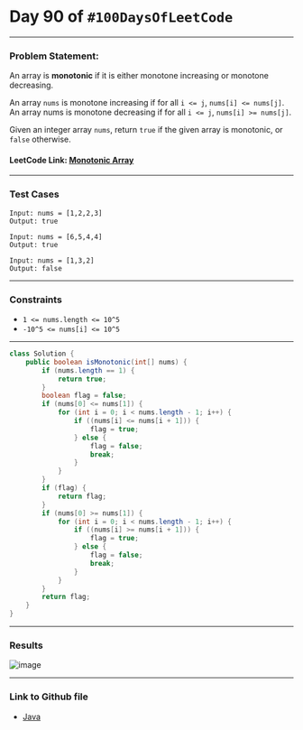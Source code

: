 # Day 90 of `#100DaysOfLeetCode`

___
### Problem Statement:  
An array is **monotonic** if it is either monotone increasing or monotone decreasing.

An array `nums` is monotone increasing if for all `i <= j`, `nums[i] <= nums[j]`. An array nums is monotone decreasing if for all `i <= j`, `nums[i] >= nums[j]`.

Given an integer array `nums`, return `true` if the given array is monotonic, or `false` otherwise.

#### LeetCode Link: [Monotonic Array](https://leetcode.com/problems/monotonic-array/description/?envType=study-plan-v2&envId=programming-skills)
___


### Test Cases
```
Input: nums = [1,2,2,3]
Output: true
```
```
Input: nums = [6,5,4,4]
Output: true
```
```
Input: nums = [1,3,2]
Output: false
```
___

### Constraints 
* `1 <= nums.length <= 10^5`
* `-10^5 <= nums[i] <= 10^5`
___

```java
class Solution {
    public boolean isMonotonic(int[] nums) {
        if (nums.length == 1) {
            return true;
        }
        boolean flag = false;
        if (nums[0] <= nums[1]) {
            for (int i = 0; i < nums.length - 1; i++) {
                if ((nums[i] <= nums[i + 1])) {
                    flag = true;
                } else {
                    flag = false;
                    break;
                }
            }
        }
        if (flag) {
            return flag;
        }
        if (nums[0] >= nums[1]) {
            for (int i = 0; i < nums.length - 1; i++) {
                if ((nums[i] >= nums[i + 1])) {
                    flag = true;
                } else {
                    flag = false;
                    break;
                }
            }
        }
        return flag;
    }
}
```
___
### Results
![image](https://github.com/studentdevelops/100DaysOfLeetCode/assets/31382363/30a33f8a-7ed8-49a5-9cb5-f62a90e3b6ff)

___

### Link to Github file  
* [Java](https://github.com/studentdevelops/100DaysOfLeetCode/blob/a54caedef6aa79e9cfffba6f9841cfc8e67af46d/Day90_Monotonic_Array/code.java)
